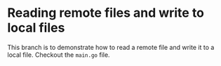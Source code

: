 # Reading remote files and write to local files
This branch is to demonstrate how to read a remote file and write it to a local file. Checkout the `main.go` file.
